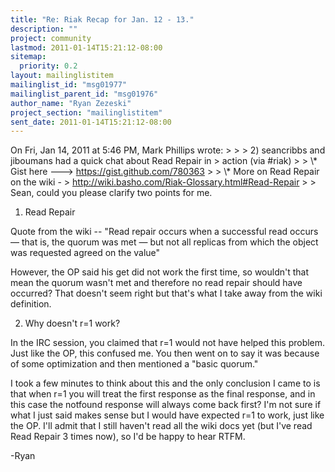 ```yaml
---
title: "Re: Riak Recap for Jan. 12 - 13."
description: ""
project: community
lastmod: 2011-01-14T15:21:12-08:00
sitemap:
  priority: 0.2
layout: mailinglistitem
mailinglist_id: "msg01977"
mailinglist_parent_id: "msg01976"
author_name: "Ryan Zezeski"
project_section: "mailinglistitem"
sent_date: 2011-01-14T15:21:12-08:00
---
```



On Fri, Jan 14, 2011 at 5:46 PM, Mark Phillips  wrote:
&gt;
&gt;
&gt; 2) seancribbs and jiboumans had a quick chat about Read Repair in
&gt; action (via #riak)
&gt;
&gt; \\* Gist here ---&gt; https://gist.github.com/780363
&gt;
&gt; \\* More on Read Repair on the wiki -
&gt; http://wiki.basho.com/Riak-Glossary.html#Read-Repair
&gt;
&gt;
Sean, could you please clarify two points for me.

1) Read Repair

Quote from the wiki -- "Read
repair occurs
when a successful read occurs — that is, the quorum was met — but not all
replicas from which the object was requested agreed on the value"

However, the OP said his get did not work the first time, so wouldn't that
mean the quorum wasn't met and therefore no read repair should have
occurred? That doesn't seem right but that's what I take away from the wiki
definition.

2) Why doesn't r=1 work?

In the IRC session, you claimed that r=1 would not have helped this problem.
 Just like the OP, this confused me. You then went on to say it was because
of some optimization and then mentioned a "basic quorum."

I took a few minutes to think about this and the only conclusion I came to
is that when r=1 you will treat the first response as the final response,
and in this case the notfound response will always come back first? I'm not
sure if what I just said makes sense but I would have expected r=1 to work,
just like the OP. I'll admit that I still haven't read all the wiki docs
yet (but I've read Read Repair 3 times now), so I'd be happy to hear RTFM.

-Ryan
